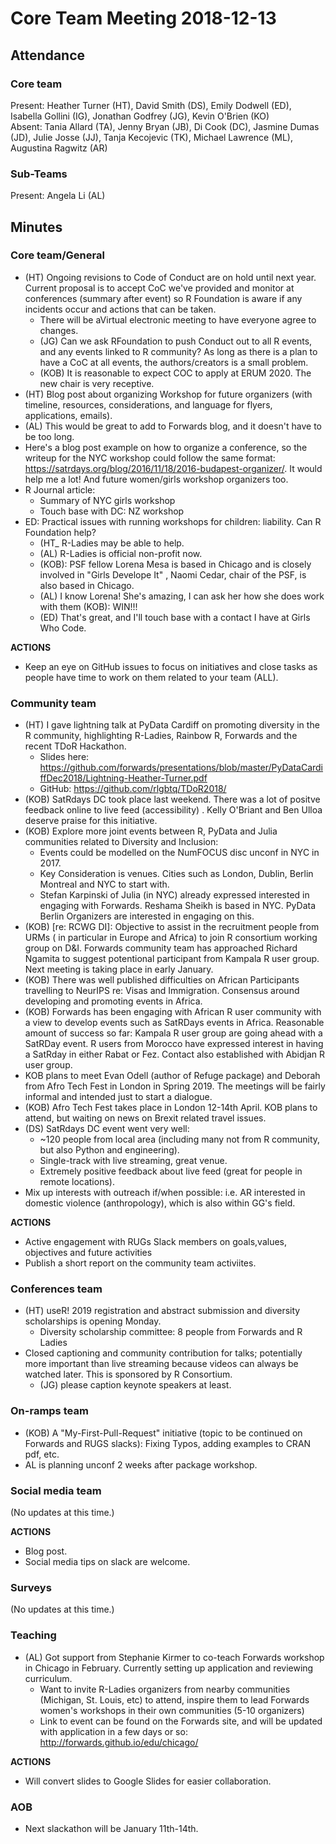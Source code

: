 # Core Team Meeting 2018-12-13

## Attendance

### Core team

Present: Heather Turner (HT), David Smith (DS), Emily Dodwell (ED), Isabella Gollini (IG), Jonathan Godfrey (JG), Kevin O'Brien (KO)  
Absent: Tania Allard (TA), Jenny Bryan (JB), Di Cook (DC), Jasmine Dumas (JD), Julie Josse (JJ), Tanja Kecojevic (TK), Michael Lawrence (ML), Augustina Ragwitz (AR)

### Sub-Teams
Present: Angela Li (AL)

## Minutes

### Core team/General
- (HT) Ongoing revisions to Code of Conduct are on hold until next year.  Current proposal is to accept CoC we've provided and monitor at conferences (summary after event) so R Foundation is aware if any incidents occur and actions that can be taken.
    - There will be aVirtual electronic meeting to have everyone agree to changes.
    - (JG) Can we ask RFoundation to push Conduct out to all R events, and any events linked to R community? As long as there is a plan to have a CoC at all events, the authors/creators is a small problem.
    - (KOB) It is reasonable to expect COC to apply at ERUM 2020. The new chair is very receptive.
- (HT) Blog post about organizing Workshop for future organizers (with timeline, resources, considerations, and language for flyers, applications, emails).
- (AL) This would be great to add to Forwards blog, and it doesn't have to be too long. 
- Here's a blog post example on how to organize a conference, so the writeup for the NYC workshop could follow the same format: https://satrdays.org/blog/2016/11/18/2016-budapest-organizer/. It would help me a lot! And future women/girls workshop organizers too. 
- R Journal article:
    - Summary of NYC girls workshop
    - Touch base with DC: NZ workshop
- ED: Practical issues with running workshops for children: liability. Can R Foundation help? 
    - (HT_ R-Ladies may be able to help. 
    - (AL) R-Ladies is official non-profit now.
    - (KOB): PSF fellow Lorena Mesa is based in Chicago and is closely involved in "Girls Develope It" , Naomi Cedar, chair of the PSF, is also based in Chicago.
    - (AL) I know Lorena! She's amazing, I can ask her how she does work with them (KOB): WIN!!!
    - (ED) That's great, and I'll touch base with a contact I have at Girls Who Code.
    
 **ACTIONS**
- Keep an eye on GitHub issues to focus on initiatives and close tasks as people have time to work on them related to your team (ALL).

### Community team

- (HT) I gave lightning talk at PyData Cardiff on promoting diversity in the R community, highlighting R-Ladies, Rainbow R, Forwards and the recent TDoR Hackathon. 
    - Slides here: https://github.com/forwards/presentations/blob/master/PyDataCardiffDec2018/Lightning-Heather-Turner.pdf 
    - GitHub: https://github.com/rlgbtq/TDoR2018/
- (KOB) SatRdays DC took place last weekend. There was a lot of positve feedback online to live feed (accessibility) . Kelly O'Briant and Ben Ulloa deserve praise for this initiative.
- (KOB) Explore more joint events between R, PyData and Julia communities related to Diversity and Inclusion:
    - Events could be modelled on the NumFOCUS disc unconf in NYC in 2017.
    - Key Consideration is venues. Cities such as London, Dublin, Berlin Montreal and NYC to start with. 
    - Stefan Karpinski of Julia (in NYC) already expressed interested in engaging with Forwards. Reshama Sheikh is based in NYC. PyData Berlin Organizers are interested in engaging on this.
- (KOB)  [re: RCWG DI]: Objective to assist in the recruitment people from URMs ( in particular in Europe and Africa) to join R consortium working group on D&I. Forwards community team has approached Richard Ngamita to suggest potentional participant from Kampala R user group. Next meeting is taking place in early January.
- (KOB) There was well published difficulties on African Participants travelling to NeurIPS re: Visas and Immigration.  Consensus around developing and promoting events in Africa.
- (KOB)  Forwards has been engaging with African R user community with a view to develop events such as SatRDays events in Africa. Reasonable amount of success so far: Kampala R user group are going ahead with a SatRDay event. R users from Morocco have expressed interest in having a SatRday in either Rabat or Fez. Contact also established with Abidjan R user group. 
- KOB plans to meet Evan Odell (author of Refuge package) and Deborah from Afro Tech Fest in London in Spring 2019.  The meetings will be fairly informal and intended just to start a dialogue.
- (KOB) Afro Tech Fest takes place in London 12-14th April. KOB plans to attend, but waiting on news on Brexit related travel issues.
- (DS) SatRdays DC event went very well:
    - ~120 people from local area (including many not from R community, but also Python and engineering).  
    - Single-track with live streaming, great venue.  
    - Extremely positive feedback about live feed (great for people in remote locations).
- Mix up interests with outreach if/when possible: i.e. AR interested in domestic violence (anthropology), which is also within GG's field.

**ACTIONS**
 - Active engagement with RUGs Slack members on goals,values, objectives and future activities
 - Publish a  short report on the community team activiites. 

### Conferences team
- (HT) useR! 2019 registration and abstract submission and diversity scholarships is opening Monday.
    - Diversity scholarship committee: 8 people from Forwards and R Ladies
- Closed captioning and community contribution for talks; potentially more important than live streaming because videos can always be watched later. This is sponsored by R Consortium.
     - (JG) please caption keynote speakers at least.


### On-ramps team

- (KOB) A "My-First-Pull-Request" initiative (topic to be continued on Forwards and RUGS slacks): Fixing Typos, adding examples to CRAN pdf, etc.
- AL is planning unconf 2 weeks after package workshop.  
   

### Social media team
(No updates at this time.)

**ACTIONS**
- Blog post.
- Social media tips on slack are welcome.

### Surveys
(No updates at this time.)

### Teaching
- (AL) Got support from Stephanie Kirmer to co-teach Forwards workshop in Chicago in February. Currently setting up application and reviewing curriculum. 
    - Want to invite R-Ladies organizers from nearby communities (Michigan, St. Louis, etc) to attend, inspire them to lead Forwards women's workshops in their own communities (5-10 organizers)
    - Link to event can be found on the Forwards site, and will be updated with application in a few days or so: http://forwards.github.io/edu/chicago/


**ACTIONS**
- Will convert slides to Google Slides for easier collaboration.

### AOB
- Next slackathon will be January 11th-14th.
